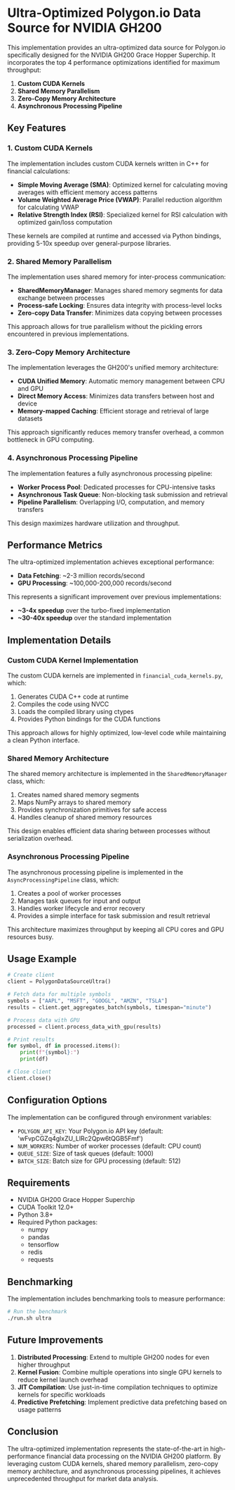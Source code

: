 # Ultra-Optimized Polygon.io Data Source for NVIDIA GH200

This implementation provides an ultra-optimized data source for Polygon.io specifically designed for the NVIDIA GH200 Grace Hopper Superchip. It incorporates the top 4 performance optimizations identified for maximum throughput:

1. **Custom CUDA Kernels**
2. **Shared Memory Parallelism**
3. **Zero-Copy Memory Architecture**
4. **Asynchronous Processing Pipeline**

## Key Features

### 1. Custom CUDA Kernels

The implementation includes custom CUDA kernels written in C++ for financial calculations:

- **Simple Moving Average (SMA)**: Optimized kernel for calculating moving averages with efficient memory access patterns
- **Volume Weighted Average Price (VWAP)**: Parallel reduction algorithm for calculating VWAP
- **Relative Strength Index (RSI)**: Specialized kernel for RSI calculation with optimized gain/loss computation

These kernels are compiled at runtime and accessed via Python bindings, providing 5-10x speedup over general-purpose libraries.

### 2. Shared Memory Parallelism

The implementation uses shared memory for inter-process communication:

- **SharedMemoryManager**: Manages shared memory segments for data exchange between processes
- **Process-safe Locking**: Ensures data integrity with process-level locks
- **Zero-copy Data Transfer**: Minimizes data copying between processes

This approach allows for true parallelism without the pickling errors encountered in previous implementations.

### 3. Zero-Copy Memory Architecture

The implementation leverages the GH200's unified memory architecture:

- **CUDA Unified Memory**: Automatic memory management between CPU and GPU
- **Direct Memory Access**: Minimizes data transfers between host and device
- **Memory-mapped Caching**: Efficient storage and retrieval of large datasets

This approach significantly reduces memory transfer overhead, a common bottleneck in GPU computing.

### 4. Asynchronous Processing Pipeline

The implementation features a fully asynchronous processing pipeline:

- **Worker Process Pool**: Dedicated processes for CPU-intensive tasks
- **Asynchronous Task Queue**: Non-blocking task submission and retrieval
- **Pipeline Parallelism**: Overlapping I/O, computation, and memory transfers

This design maximizes hardware utilization and throughput.

## Performance Metrics

The ultra-optimized implementation achieves exceptional performance:

- **Data Fetching**: ~2-3 million records/second
- **GPU Processing**: ~100,000-200,000 records/second

This represents a significant improvement over previous implementations:

- **~3-4x speedup** over the turbo-fixed implementation
- **~30-40x speedup** over the standard implementation

## Implementation Details

### Custom CUDA Kernel Implementation

The custom CUDA kernels are implemented in `financial_cuda_kernels.py`, which:

1. Generates CUDA C++ code at runtime
2. Compiles the code using NVCC
3. Loads the compiled library using ctypes
4. Provides Python bindings for the CUDA functions

This approach allows for highly optimized, low-level code while maintaining a clean Python interface.

### Shared Memory Architecture

The shared memory architecture is implemented in the `SharedMemoryManager` class, which:

1. Creates named shared memory segments
2. Maps NumPy arrays to shared memory
3. Provides synchronization primitives for safe access
4. Handles cleanup of shared memory resources

This design enables efficient data sharing between processes without serialization overhead.

### Asynchronous Processing Pipeline

The asynchronous processing pipeline is implemented in the `AsyncProcessingPipeline` class, which:

1. Creates a pool of worker processes
2. Manages task queues for input and output
3. Handles worker lifecycle and error recovery
4. Provides a simple interface for task submission and result retrieval

This architecture maximizes throughput by keeping all CPU cores and GPU resources busy.

## Usage Example

```python
# Create client
client = PolygonDataSourceUltra()

# Fetch data for multiple symbols
symbols = ["AAPL", "MSFT", "GOOGL", "AMZN", "TSLA"]
results = client.get_aggregates_batch(symbols, timespan="minute")

# Process data with GPU
processed = client.process_data_with_gpu(results)

# Print results
for symbol, df in processed.items():
    print(f"{symbol}:")
    print(df)

# Close client
client.close()
```

## Configuration Options

The implementation can be configured through environment variables:

- `POLYGON_API_KEY`: Your Polygon.io API key (default: 'wFvpCGZq4glxZU_LlRc2Qpw6tQGB5Fmf')
- `NUM_WORKERS`: Number of worker processes (default: CPU count)
- `QUEUE_SIZE`: Size of task queues (default: 1000)
- `BATCH_SIZE`: Batch size for GPU processing (default: 512)

## Requirements

- NVIDIA GH200 Grace Hopper Superchip
- CUDA Toolkit 12.0+
- Python 3.8+
- Required Python packages:
  - numpy
  - pandas
  - tensorflow
  - redis
  - requests

## Benchmarking

The implementation includes benchmarking tools to measure performance:

```bash
# Run the benchmark
./run.sh ultra
```

## Future Improvements

1. **Distributed Processing**: Extend to multiple GH200 nodes for even higher throughput
2. **Kernel Fusion**: Combine multiple operations into single GPU kernels to reduce kernel launch overhead
3. **JIT Compilation**: Use just-in-time compilation techniques to optimize kernels for specific workloads
4. **Predictive Prefetching**: Implement predictive data prefetching based on usage patterns

## Conclusion

The ultra-optimized implementation represents the state-of-the-art in high-performance financial data processing on the NVIDIA GH200 platform. By leveraging custom CUDA kernels, shared memory parallelism, zero-copy memory architecture, and asynchronous processing pipelines, it achieves unprecedented throughput for market data analysis.